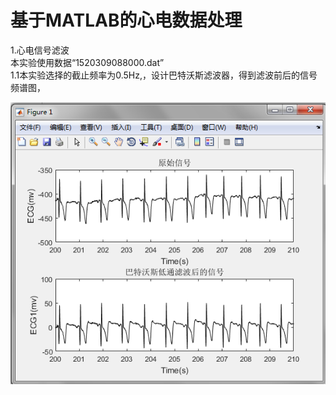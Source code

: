 基于MATLAB的心电数据处理  
=
   1.心电信号滤波  
本实验使用数据“1520309088000.dat”  
1.1本实验选择的截止频率为0.5Hz,，设计巴特沃斯滤波器，得到滤波前后的信号频谱图，  
   
![01ecg_sign](https://github.com/guangyubin/SmartHealth/blob/master/2018/students/S201815049/figure/01ecg_sign.png)           
   
   
